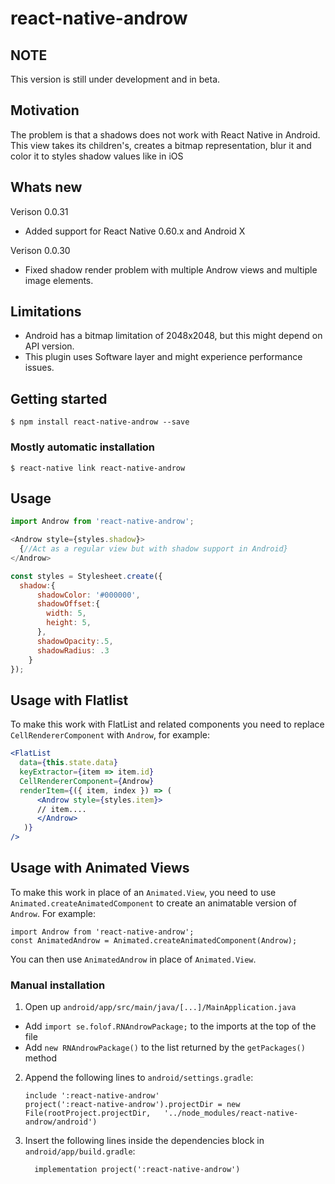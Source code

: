 # react-native-androw

## NOTE

This version is still under development and in beta.


## Motivation

The problem is that a shadows does not work with React Native in Android. This view takes its children's, 
creates a bitmap representation, blur it and color it to styles shadow values like in iOS

## Whats new
Verison 0.0.31
* Added support for React Native 0.60.x and Android X

Verison 0.0.30
* Fixed shadow render problem with multiple Androw views and multiple image elements.

## Limitations

* Android has a bitmap limitation of 2048x2048, but this might depend on API version.
* This plugin uses Software layer and might experience performance issues.


## Getting started

`$ npm install react-native-androw --save`

### Mostly automatic installation

`$ react-native link react-native-androw`

## Usage
```javascript
import Androw from 'react-native-androw';

<Androw style={styles.shadow}>
  {//Act as a regular view but with shadow support in Android}
</Androw>

const styles = Stylesheet.create({
  shadow:{
      shadowColor: '#000000',
      shadowOffset:{
		width: 5, 
        height: 5,
      },
      shadowOpacity:.5,
      shadowRadius: .3
    }
});
```

## Usage with Flatlist
To make this work with FlatList and related components you need to replace `CellRendererComponent` with `Androw`, for example:

```jsx
<FlatList
  data={this.state.data}
  keyExtractor={item => item.id}
  CellRendererComponent={Androw}
  renderItem={({ item, index }) => (
      <Androw style={styles.item}>
      // item....
      </Androw>
   )}
/>
```

## Usage with Animated Views
To make this work in place of an `Animated.View`, you need to use `Animated.createAnimatedComponent` to create an animatable version of `Androw`. For example:

```
import Androw from 'react-native-androw';
const AnimatedAndrow = Animated.createAnimatedComponent(Androw);
```

You can then use `AnimatedAndrow` in place of `Animated.View`.

### Manual installation

1. Open up `android/app/src/main/java/[...]/MainApplication.java`
  - Add `import se.folof.RNAndrowPackage;` to the imports at the top of the file
  - Add `new RNAndrowPackage()` to the list returned by the `getPackages()` method
2. Append the following lines to `android/settings.gradle`:
  	```
  	include ':react-native-androw'
  	project(':react-native-androw').projectDir = new File(rootProject.projectDir, 	'../node_modules/react-native-androw/android')
  	```
3. Insert the following lines inside the dependencies block in `android/app/build.gradle`:
  	```
      implementation project(':react-native-androw')
  	```
